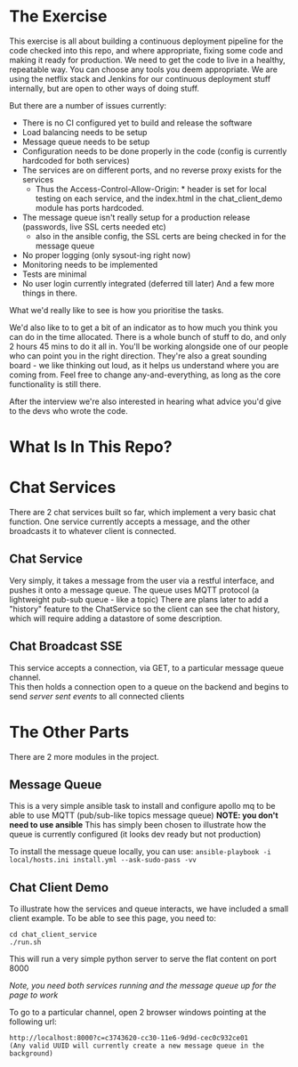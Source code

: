 

The Exercise
============
This exercise is all about building a continuous deployment pipeline for the code checked into this repo, and where appropriate, fixing some code and making it ready for production.
We need to get the code to live in a healthy, repeatable way. 
You can choose any tools you deem appropriate.  We are using the netflix stack and Jenkins for our continuous deployment stuff internally, but are open to other ways of doing stuff.

But there are a number of issues currently:

 - There is no CI configured yet to build and release the software
 - Load balancing needs to be setup
 - Message queue needs to be setup
 - Configuration needs to be done properly in the code (config is currently hardcoded for both services)
 - The services are on different ports, and no reverse proxy exists for the services
    - Thus the Access-Control-Allow-Origin: * header is set for local testing on each service, and the index.html in the chat_client_demo module has ports hardcoded.
 - The message queue isn't really setup for a production release (passwords, live SSL certs needed etc)
    - also in the ansible config, the SSL certs are being checked in for the message queue
 - No proper logging (only sysout-ing right now)
 - Monitoring needs to be implemented
 - Tests are minimal
 - No user login currently integrated (deferred till later)
And a few more things in there.


What we'd really like to see is how you prioritise the tasks.

We'd also like to to get a bit of an indicator as to how much you think you can do in the time allocated.
There is a whole bunch of stuff to do, and only 2 hours 45 mins to do it all in.
You'll be working alongside one of our people who can point you in the right direction.
They're also a great sounding board - we like thinking out loud, as it helps us understand where you are coming from.
Feel free to change any-and-everything, as long as the core functionality is still there.

After the interview we're also interested in hearing what advice you'd give to the devs who wrote the code.


What Is In This Repo?
=====================

Chat Services
=============
There are 2 chat services built so far, which implement a very basic chat function. 
One service currently accepts a message, and the other broadcasts it to whatever client is connected.


Chat Service
------------
Very simply, it takes a message from the user via a restful interface, and pushes it onto a message queue.
The queue uses MQTT protocol (a lightweight pub-sub queue - like a topic)
There are plans later to add a "history" feature to the ChatService so the client can see the chat history, which will require adding a datastore of some description.


Chat Broadcast SSE
------------------
This service accepts a connection, via GET, to a particular message queue channel.  
This then holds a connection open to a queue on the backend and begins to send _server sent events_ to all connected clients


The Other Parts
===============

There are 2 more modules in the project. 

Message Queue
-------------

This is a very simple ansible task to install and configure apollo mq to be able to use MQTT (pub/sub-like topics message queue)
**NOTE: you don't need to use ansible**
This has simply been chosen to illustrate how the queue is currently configured (it looks dev ready but not production)

To install the message queue locally, you can use:
```ansible-playbook -i local/hosts.ini install.yml --ask-sudo-pass -vv```

Chat Client Demo
----------------

To illustrate how the services and queue interacts, we have included a small client example.
To be able to see this page, you need to:
```
cd chat_client_service
./run.sh
```
This will run a very simple python server to serve the flat content on port 8000

*Note, you need both services running and the message queue up for the page to work*

To go to a particular channel, open 2 browser windows pointing at the following url:

```
http://localhost:8000?c=c3743620-cc30-11e6-9d9d-cec0c932ce01
(Any valid UUID will currently create a new message queue in the background)
```

